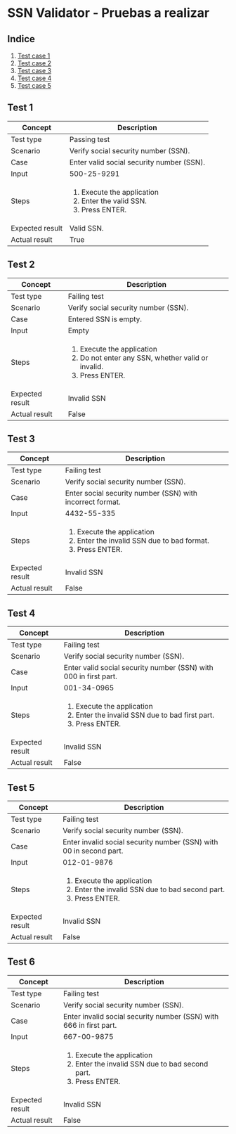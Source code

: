 
# SSN Validator - Pruebas a realizar

## Indice
1. [Test case 1](#test-1)
2. [Test case 2](#test-2)
3. [Test case 3](#test-3)
4. [Test case 4](#test-4)
5. [Test case 5](#test-5)

## Test 1
| Concept | Description |
| ----- | ----- |
| Test type | Passing test | 
| Scenario | Verify social security number (SSN). |
| Case | Enter valid social security number (SSN). |
| Input | 500-25-9291 |
| Steps | <ol><li>Execute the application</li><li>Enter the valid SSN.</li><li>Press ENTER.</li></ol>
| Expected result | Valid SSN. |
| Actual result | True |

## Test 2
| Concept | Description |
| ----- | ----- |
| Test type | Failing test | 
| Scenario | Verify social security number (SSN). |
| Case | Entered SSN is empty. |
| Input | Empty |
| Steps | <ol><li>Execute the application</li><li>Do not enter any SSN, whether valid or invalid.</li><li>Press ENTER.</li></ol> |
| Expected result | Invalid SSN |
| Actual result | False |

## Test 3
| Concept | Description |
| ----- | ----- |
| Test type | Failing test | 
| Scenario | Verify social security number (SSN). |
| Case | Enter social security number (SSN) with incorrect format. |
| Input | 4432-55-335 |
| Steps | <ol><li>Execute the application</li><li>Enter the invalid SSN due to bad format.</li><li>Press ENTER.</li></ol>
| Expected result | Invalid SSN |
| Actual result | False |

## Test 4
| Concept | Description |
| ----- | ----- |
| Test type | Failing test | 
| Scenario | Verify social security number (SSN). |
| Case | Enter valid social security number (SSN) with 000 in first part. |
| Input | 001-34-0965 |
| Steps | <ol><li>Execute the application</li><li>Enter the invalid SSN due to bad first part.</li><li>Press ENTER.</li></ol>
| Expected result | Invalid SSN |
| Actual result | False |

## Test 5
| Concept | Description |
| ----- | ----- |
| Test type | Failing test | 
| Scenario | Verify social security number (SSN). |
| Case | Enter invalid social security number (SSN) with 00 in second part. |
| Input | 012-01-9876
| Steps | <ol><li>Execute the application</li><li>Enter the invalid SSN due to bad second part.</li><li>Press ENTER.</li></ol>
| Expected result | Invalid SSN|
| Actual result | False |

## Test 6
| Concept | Description |
| ----- | ----- |
| Test type | Failing test | 
| Scenario | Verify social security number (SSN). |
| Case | Enter invalid social security number (SSN) with 666 in first part. |
| Input | 667-00-9875
| Steps | <ol><li>Execute the application</li><li>Enter the invalid SSN due to bad second part.</li><li>Press ENTER.</li></ol>
| Expected result | Invalid SSN|
| Actual result | False |
